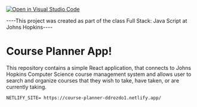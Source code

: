 [![Open in Visual Studio Code](https://classroom.github.com/assets/open-in-vscode-f059dc9a6f8d3a56e377f745f24479a46679e63a5d9fe6f495e02850cd0d8118.svg)](https://classroom.github.com/online_ide?assignment_repo_id=7526593&assignment_repo_type=AssignmentRepo)

----This project was created as part of the class Full Stack: Java Script at Johns Hopkins----

# Course Planner App!

This repository contains a simple React application, that connects to Johns Hopkins Computer Science course management system and allows user to search and organize courses that they wish to take, have taken, or are currently taking.

```text
NETLIFY_SITE= https://course-planner-ddrozdo1.netlify.app/
```



